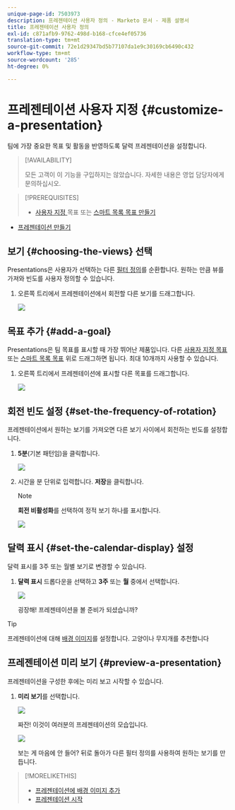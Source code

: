 ```yaml
---
unique-page-id: 7503973
description: 프레젠테이션 사용자 정의 - Marketo 문서 - 제품 설명서
title: 프레젠테이션 사용자 정의
exl-id: c871afb9-9762-498d-b168-cfce4ef05736
translation-type: tm+mt
source-git-commit: 72e1d29347bd5b77107da1e9c30169cb6490c432
workflow-type: tm+mt
source-wordcount: '285'
ht-degree: 0%

---
```


# 프레젠테이션 사용자 지정 {#customize-a-presentation}

팀에 가장 중요한 목표 및 활동을 반영하도록 달력 프레젠테이션을 설정합니다.

>[!AVAILABILITY]
>
>
>모든 고객이 이 기능을 구입하지는 않았습니다. 자세한 내용은 영업 담당자에게 문의하십시오.

>[!PREREQUISITES]
>
>* [사용자 지정 ](/help/marketo/product-docs/core-marketo-concepts/marketing-calendar/calendar-hd/create-a-custom-goal.md) 목표 또는  [스마트 목록 목표 만들기](/help/marketo/product-docs/core-marketo-concepts/marketing-calendar/calendar-hd/create-a-smart-list-goal.md)
   >
   >
* [프레젠테이션 만들기](/help/marketo/product-docs/core-marketo-concepts/marketing-calendar/calendar-hd/create-a-presentation.md)


## 보기 {#choosing-the-views} 선택

Presentations은 사용자가 선택하는 다른 [필터 정의](/help/marketo/product-docs/core-marketo-concepts/marketing-calendar/working-with-the-calendar/filtering-the-marketing-calendar.md)를 순환합니다. 원하는 만큼 뷰를 가져와 빈도를 사용자 정의할 수 있습니다.

1. 오른쪽 트리에서 프레젠테이션에서 회전할 다른 보기를 드래그합니다.

   ![](assets/image2015-3-18-13-3a6-3a10.png)

## 목표 추가 {#add-a-goal}

Presentations은 팀 목표를 표시할 때 가장 뛰어난 제품입니다. 다른 [사용자 지정 목표](/help/marketo/product-docs/core-marketo-concepts/marketing-calendar/calendar-hd/create-a-custom-goal.md) 또는 [스마트 목록 목표](/help/marketo/product-docs/core-marketo-concepts/marketing-calendar/calendar-hd/create-a-smart-list-goal.md) 위로 드래그하면 됩니다. 최대 10개까지 사용할 수 있습니다.

1. 오른쪽 트리에서 프레젠테이션에 표시할 다른 목표를 드래그합니다.

   ![](assets/image2015-3-24-14-3a23-3a26.png)

## 회전 빈도 설정 {#set-the-frequency-of-rotation}

프레젠테이션에서 원하는 보기를 가져오면 다른 보기 사이에서 회전하는 빈도를 설정합니다.

1. **5분**(기본 패턴임)을 클릭합니다.

   ![](assets/image2015-3-18-13-3a17-3a29.png)

1. 시간을 분 단위로 입력합니다. **저장**&#x200B;을 클릭합니다.

   >[!NOTE]
   >
   >**회전 비활성화**&#x200B;를 선택하여 정적 보기 하나를 표시합니다.

   ![](assets/image2015-3-18-13-3a22-3a18.png)

## 달력 표시 {#set-the-calendar-display} 설정

달력 표시를 3주 또는 월별 보기로 변경할 수 있습니다.

1. **달력 표시** 드롭다운을 선택하고 **3주** 또는 **월** 중에서 선택합니다.

   ![](assets/image2015-3-18-13-3a27-3a37.png)

   굉장해! 프레젠테이션을 볼 준비가 되셨습니까?

>[!TIP]
>
>프레젠테이션에 대해 [배경 이미지](/help/marketo/product-docs/core-marketo-concepts/marketing-calendar/calendar-hd/add-a-background-image-to-a-presentation.md)를 설정합니다. 고양이나 무지개를 추천합니다

## 프레젠테이션 미리 보기 {#preview-a-presentation}

프레젠테이션을 구성한 후에는 미리 보고 시작할 수 있습니다.

1. **미리 보기**&#x200B;를 선택합니다.

   ![](assets/image2015-3-18-13-3a37-3a55.png)

   짜잔! 이것이 여러분의 프레젠테이션의 모습입니다.

   ![](assets/image2015-3-24-14-3a29-3a29.png)

   보는 게 마음에 안 들어? 뒤로 돌아가 다른 필터 정의를 사용하여 원하는 보기를 만듭니다.

>[!MORELIKETHIS]
>
>* [프레젠테이션에 배경 이미지 추가](/help/marketo/product-docs/core-marketo-concepts/marketing-calendar/calendar-hd/add-a-background-image-to-a-presentation.md)
>* [프레젠테이션 시작](/help/marketo/product-docs/core-marketo-concepts/marketing-calendar/calendar-hd/launch-a-presentation.md)

